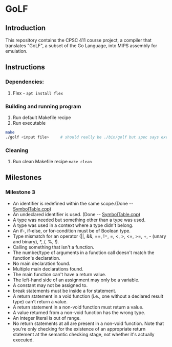 # GoLF

## Introduction     
This repository contains the CPSC 411 course project, a compiler that translates "GoLF", a subset of the Go Language, into MIPS assembly for emulation.

## Instructions

### Dependencies:
1. Flex - ```apt install flex```

### Building and running program
1. Run default Makefile recipe
2. Run executable

```bash
make
./golf <input file>     # should really be ./bin/golf but spec says executable should be in root directory
```

### Cleaning
1. Run clean Makefile recipe ```make clean```

## Milestones

### Milestone 3
- An identifier is redefined within the same scope.(Done -- [SymbolTable.cpp](./src/SymbolTable.cpp))
- An undeclared identifier is used. (Done -- [SymbolTable.cpp](./src/SymbolTable.cpp))
- A type was needed but something other than a type was used.
- A type was used in a context where a type didn't belong.
- An if-, if-else, or for-condition must be of Boolean type.
- Type mismatch for an operator (||, &&, ==, !=, =, <, >, <=, >=, +, - (unary and binary), *, /, %, !).
- Calling something that isn't a function.
- The number/type of arguments in a function call doesn't match the function's declaration.
- No main declaration found.
- Multiple main declarations found.
- The main function can't have a return value.
- The left-hand side of an assignment may only be a variable.
- A constant may not be assigned to.
- break statements must be inside a for statement.
- A return statement in a void function (i.e., one without a declared result type) can't return a value.
- A return statement in a non-void function must return a value.
- A value returned from a non-void function has the wrong type.
- An integer literal is out of range.
- No return statements at all are present in a non-void function. Note that you're only checking for the existence of an appropriate return statement at the semantic checking stage, not whether it's actually executed.